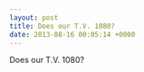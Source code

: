 ```yaml
---
layout: post
title: Does our T.V. 1080?
date: 2013-08-16 00:05:14 +0000
---
```


Does our T.V. 1080?

